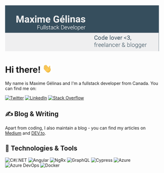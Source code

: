 <!-- markdownlint-disable MD033 -->
<!-- markdownlint-disable MD041 -->

![Maxime Gélinas](https://raw.githubusercontent.com/maximegelinas/maximegelinas/master/assets/header.png 'Maxime Gélinas')

# Hi there! <img src="https://raw.githubusercontent.com/maximegelinas/maximegelinas/master/assets/wave.gif" width="30px">

My name is Maxime Gélinas and I'm a fullstack developer from Canada. You can find me on:

[![Twitter](https://img.shields.io/badge/Twitter-informational?style=flat-square&logo=twitter&logoColor=white&color=364E5D)](https://twitter.com/maximegel)
[![LinkedIn](https://img.shields.io/badge/LinkedIn-informational?style=flat-square&logo=linkedin&logoColor=white&color=364E5D)](https://linkedin.com/in/maximegel)
[![Stack Overflow](https://img.shields.io/badge/Stack_Overflow-informational?style=flat-square&logo=stack-overflow&logoColor=white&color=364E5D)](https://stackoverflow.com/users/5960632/maxime-gélinas)

## ✍️ Blog & Writing

Apart from coding, I also maintain a blog - you can find my articles on [Medium](https://medium.com/@maximegel) and [DEV.to](https://dev.to/maximegel).

## 🔧 Technologies & Tools

![C#/.NET](https://img.shields.io/badge/Code-CSharp-informational?style=flat-square&logo=c-sharp&logoColor=white&color=364E5D)
![Angular](https://img.shields.io/badge/Code-Angular-informational?style=flat-square&logo=angular&logoColor=white&color=364E5D)
![NgRx](https://img.shields.io/badge/Code-NgRx-informational?style=flat-square&logo=redux&logoColor=white&color=364E5D)
![GraphQL](https://img.shields.io/badge/Code-GraphQL-informational?style=flat-square&logo=graphql&logoColor=white&color=364E5D)
![Cypress](https://img.shields.io/badge/Code-Cypress-informational?style=flat-square&logo=cypress&logoColor=white&color=364E5D)
![Azure](https://img.shields.io/badge/Tools-Azure-informational?style=flat-square&logo=microsoft-azure&logoColor=white&color=364E5D)
![Azure DevOps](https://img.shields.io/badge/Tools-Azure_DevOps-informational?style=flat-square&logo=azure-devops&logoColor=white&color=364E5D)
![Docker](https://img.shields.io/badge/Tools-Docker-informational?style=flat-square&logo=docker&logoColor=white&color=364E5D)
